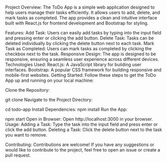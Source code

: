 Project Overview:
The ToDo App is a simple web application designed to help users manage their tasks efficiently. It allows users to add, delete, and mark tasks as completed. The app provides a clean and intuitive interface built with React.js for frontend development and Bootstrap for styling.

Features:
Add Task: Users can easily add tasks by typing into the input field and pressing enter or clicking the add button.
Delete Task: Tasks can be deleted individually by clicking the delete button next to each task.
Mark Task as Completed: Users can mark tasks as completed by clicking the checkbox next to the task.
Responsive Design: The app is designed to be responsive, ensuring a seamless user experience across different devices.
Technologies Used:
React.js: A JavaScript library for building user interfaces.
Bootstrap: A popular CSS framework for building responsive and mobile-first websites.
Getting Started:
Follow these steps to get the ToDo App up and running on your local machine:

Clone the Repository:

git clone <repository-url>
Navigate to the Project Directory:

cd todo-app
Install Dependencies:
npm install
Run the App:

npm start
Open in Browser:
Open http://localhost:3000 in your browser.
Usage:
Adding a Task: Type the task into the input field and press enter or click the add button.
Deleting a Task: Click the delete button next to the task you want to remove.

Contributing:
Contributions are welcome! If you have any suggestions or would like to contribute to the project, feel free to open an issue or create a pull request.

